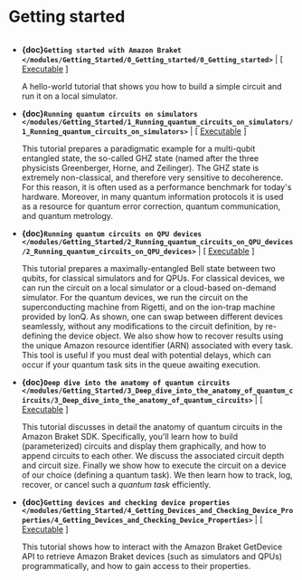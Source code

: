# Getting started

```{toctree}

```

  * **{doc}`Getting started with Amazon Braket </modules/Getting_Started/0_Getting_started/0_Getting_started>`** | [ [Executable](https://mybinder.org/v2/gh/amazon-braket/amazon-braket-examples.git/feature/reorganized-examples?labpath=modules/Getting_Started/0_Getting_started/0_Getting_started.ipynb) ]

    A hello-world tutorial that shows you how to build a simple circuit and run it on a local simulator.

  * **{doc}`Running quantum circuits on simulators </modules/Getting_Started/1_Running_quantum_circuits_on_simulators/1_Running_quantum_circuits_on_simulators>`** | [ [Executable](https://mybinder.org/v2/gh/amazon-braket/amazon-braket-examples.git/feature/reorganized-examples?labpath=modules/Getting_Started/1_Running_quantum_circuits_on_simulators/1_Running_quantum_circuits_on_simulators.ipynb) ]

    This tutorial prepares a paradigmatic example for a multi-qubit entangled state, the so-called GHZ state (named after the three physicists Greenberger, Horne, and Zeilinger). The GHZ state is extremely non-classical, and therefore very sensitive to decoherence. For this reason, it is often used as a performance benchmark for today's hardware. Moreover, in many quantum information protocols it is used as a resource for quantum error correction, quantum communication, and quantum metrology.

  * **{doc}`Running quantum circuits on QPU devices </modules/Getting_Started/2_Running_quantum_circuits_on_QPU_devices/2_Running_quantum_circuits_on_QPU_devices>`** | [ [Executable](https://mybinder.org/v2/gh/amazon-braket/amazon-braket-examples.git/feature/reorganized-examples?labpath=modules/Getting_Started/2_Running_quantum_circuits_on_QPU_devices/2_Running_quantum_circuits_on_QPU_devices.ipynb) ]

    This tutorial prepares a maximally-entangled Bell state between two qubits, for classical simulators and for QPUs. For classical devices, we can run the circuit on a local simulator or a cloud-based on-demand simulator. For the quantum devices, we run the circuit on the superconducting machine from Rigetti, and on the ion-trap machine provided by IonQ. As shown, one can swap between different devices seamlessly, without any modifications to the circuit definition, by re-defining the device object. We also show how to recover results using the unique Amazon resource identifier (ARN) associated with every task. This tool is useful if you must deal with potential delays, which can occur if your quantum task sits in the queue awaiting execution.  

  * **{doc}`Deep dive into the anatomy of quantum circuits </modules/Getting_Started/3_Deep_dive_into_the_anatomy_of_quantum_circuits/3_Deep_dive_into_the_anatomy_of_quantum_circuits>`** | [ [Executable](https://mybinder.org/v2/gh/amazon-braket/amazon-braket-examples.git/feature/reorganized-examples?labpath=modules/Getting_Started/3_Deep_dive_into_the_anatomy_of_quantum_circuits/3_Deep_dive_into_the_anatomy_of_quantum_circuits.ipynb) ]

    This tutorial discusses in detail the anatomy of quantum circuits in the Amazon Braket SDK. Specifically, you'll learn how to build (parameterized) circuits and display them graphically, and how to append circuits to each other. We discuss the associated circuit depth and circuit size. Finally we show how to execute the circuit on a device of our choice (defining a quantum task). We then learn how to track, log, recover, or cancel such a _quantum task_ efficiently.

  * **{doc}`Getting devices and checking device properties </modules/Getting_Started/4_Getting_Devices_and_Checking_Device_Properties/4_Getting_Devices_and_Checking_Device_Properties>`** | [ [Executable](https://mybinder.org/v2/gh/amazon-braket/amazon-braket-examples.git/feature/reorganized-examples?labpath=modules/Getting_Started/4_Getting_Devices_and_Checking_Device_Properties/4_Getting_Devices_and_Checking_Device_Properties.ipynb) ]

    This tutorial shows how to interact with the Amazon Braket GetDevice API to retrieve Amazon Braket devices (such as simulators and QPUs) programmatically, and how to gain access to their properties.
    